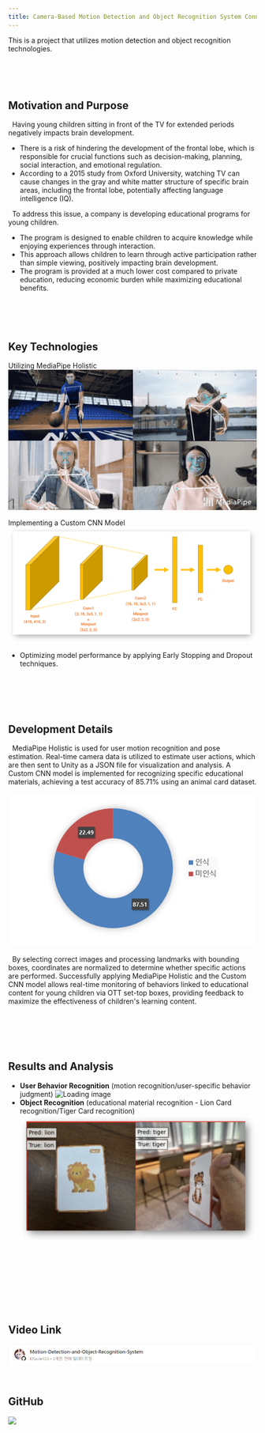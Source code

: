 ```yaml
---
title: Camera-Based Motion Detection and Object Recognition System Connected to OTT Set-Top Box
---
```


This is a project that utilizes motion detection and object recognition technologies.
<br><br>

<!--more-->

<br><br>

## **Motivation and Purpose**
&nbsp;&nbsp;Having young children sitting in front of the TV for extended periods negatively impacts brain development.  
   - There is a risk of hindering the development of the frontal lobe, which is responsible for crucial functions such as decision-making, planning, social interaction, and emotional regulation.  
   - According to a 2015 study from Oxford University, watching TV can cause changes in the gray and white matter structure of specific brain areas, including the frontal lobe, potentially affecting language intelligence (IQ).  

&nbsp;&nbsp;To address this issue, a company is developing educational programs for young children.  
   - The program is designed to enable children to acquire knowledge while enjoying experiences through interaction.  
   - This approach allows children to learn through active participation rather than simple viewing, positively impacting brain development.  
   - The program is provided at a much lower cost compared to private education, reducing economic burden while maximizing educational benefits.  
<br><br>
<br><br>  

## **Key Technologies**  
Utilizing MediaPipe Holistic
![Loading image](featured(1).png)

Implementing a Custom CNN Model
![Loading image](featured(3).png)

- Optimizing model performance by applying Early Stopping and Dropout techniques.

<br><br>
<br><br>

## **Development Details**  
&nbsp;&nbsp;MediaPipe Holistic is used for user motion recognition and pose estimation. Real-time camera data is utilized to estimate user actions, which are then sent to Unity as a JSON file for visualization and analysis. A Custom CNN model is implemented for recognizing specific educational materials, achieving a test accuracy of 85.71% using an animal card dataset.  

![Loading image](featured(2).png)  

&nbsp;&nbsp;By selecting correct images and processing landmarks with bounding boxes, coordinates are normalized to determine whether specific actions are performed. Successfully applying MediaPipe Holistic and the Custom CNN model allows real-time monitoring of behaviors linked to educational content for young children via OTT set-top boxes, providing feedback to maximize the effectiveness of children's learning content.

<br><br>
<br><br>

## **Results and Analysis**
- **User Behavior Recognition** (motion recognition/user-specific behavior judgment)
![Loading image](featured(4).png)
- **Object Recognition** (educational material recognition - Lion Card recognition/Tiger Card recognition)
![Loading image](featured(5).png) 
<br><br>
<br><br>

  
<br><br>
<br><br>

## **Video Link**
<a href="https://www.youtube.com/watch?v=bHRP2Lp6vPc">
    <img src="featured(6).png" alt="Gone Gameplay Video" style="display: block; margin: 0 auto 0 0;">
</a>
<br><br>

## **GitHub**
<a href="https://github.com/KRavie403/Motion-Detection-and-Object-Recognition-System">
    <img src="featured(7).png" style="display: block; margin: 0 auto 0 0;">
</a>
